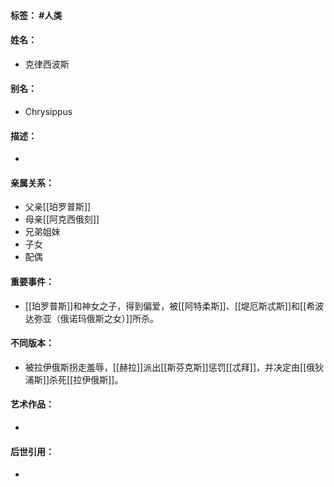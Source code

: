 #### 标签： #人类
#### 姓名：
- 克律西波斯
#### 别名：
- Chrysippus
#### 描述：
- 
#### 亲属关系：
- 父亲[[珀罗普斯]]
- 母亲[[阿克西俄刻]]
- 兄弟姐妹
- 子女
- 配偶
#### 重要事件：
- [[珀罗普斯]]和神女之子，得到偏爱，被[[阿特柔斯]]、[[堤厄斯忒斯]]和[[希波达弥亚（俄诺玛俄斯之女）]]所杀。
#### 不同版本：
- 被拉伊俄斯拐走羞辱，[[赫拉]]派出[[斯芬克斯]]惩罚[[忒拜]]，并决定由[[俄狄浦斯]]杀死[[拉伊俄斯]]。
#### 艺术作品：
- 
#### 后世引用：
- 